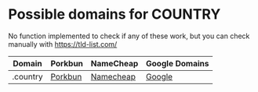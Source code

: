 # Possible domains for COUNTRY

No function implemented to check if any of these work, but you can check manually with https://tld-list.com/

| Domain | Porkbun | NameCheap | Google Domains |
|---|---|---|---|
| .country | [Porkbun](https://porkbun.com/checkout/search?prb=e814663da1&tlds=&idnLanguage=&search=search&q=.country) | [Namecheap](https://www.namecheap.com/domains/registration/results/?domain=.country) | [Google](https://domains.google.com/registrar/search?searchTerm=.country) |
